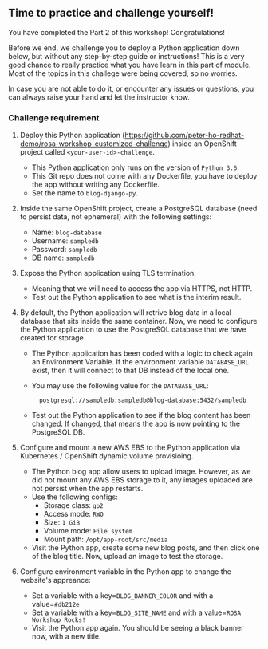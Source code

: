 ## Time to practice and challenge yourself!

You have completed the Part 2 of this workshop! Congratulations! 

Before we end, we challenge you to deploy a Python application down below, but without any step-by-step guide or instructions! This is a very good chance to really practice what you have learn in this part of module. Most of the topics in this challege were being covered, so no worries. 

In case you are not able to do it, or encounter any issues or questions, you can always raise your hand and let the instructor know.

### Challenge requirement

1. Deploy this Python application (https://github.com/peter-ho-redhat-demo/rosa-workshop-customized-challenge) inside an OpenShift project called `<your-user-id>-challenge`.
    -  This Python application only runs on the version of `Python 3.6`.
    -  This Git repo does not come with any Dockerfile, you have to deploy the app without writing any Dockerfile.
    -  Set the name to `blog-django-py`.

2. Inside the same OpenShift project, create a PostgreSQL database (need to persist data, not ephemeral) with the following settings:
    - Name: `blog-database`
    - Username: `sampledb`
    - Password: `sampledb`
    - DB name: `sampledb`

3. Expose the Python application using TLS termination.
    - Meaning that we will need to access the app via HTTPS, not HTTP.
    - Test out the Python application to see what is the interim result.

4. By default, the Python application will retrive blog data in a local database that sits inside the same container. Now, we need to configure the Python application to use the PostgreSQL database that we have created for storage.
    - The Python application has been coded with a logic to check again an Environment Variable. If the environment variable `DATABASE_URL` exist, then it will connect to that DB instead of the local one.
    - You may use the following value for the `DATABASE_URL`:

            postgresql://sampledb:sampledb@blog-database:5432/sampledb
            
    - Test out the Python application to see if the blog content has been changed. If changed, that means the app is now pointing to the PostgreSQL DB.

5. Configure and mount a new AWS EBS to the Python application via Kubernetes / OpenShift dynamic volume provisioing.
    - The Python blog app allow users to upload image. However, as we did not mount any AWS EBS storage to it, any images uploaded are not persist when the app restarts.
    - Use the following configs:
        - Storage class: `gp2`
        - Access mode: `RWO`
        - Size: `1 GiB`
        - Volume mode: `File system`
        - Mount path: `/opt/app-root/src/media`
    -  Visit the Python app, create some new blog posts, and then click one of the blog title. Now, upload an image to test the storage.

6. Configure environment variable in the Python app to change the website's appreance:
    - Set a variable with a key=`BLOG_BANNER_COLOR` and with a value=`#db212e`
    - Set a variable with a key=`BLOG_SITE_NAME` and with a value=`ROSA Workshop Rocks!`
    - Visit the Python app again. You should be seeing a black banner now, with a new title.